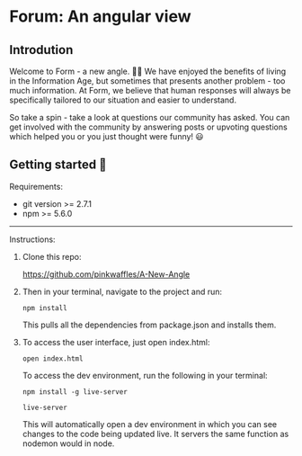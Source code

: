 # Forum: An angular view

## Introdution
Welcome to Form - a new angle. :tada::tada: We have enjoyed the benefits of living in the Information Age, but sometimes that presents another problem - too much information. At Form, we believe that human responses will always be specifically tailored to our situation and easier to understand.

So take a spin - take a look at questions our community has asked. You can get involved with the community by answering posts or upvoting questions which helped you or you just thought were funny! :smiley:

## Getting started :raised_hands:

Requirements:

- git version >= 2.7.1
- npm >= 5.6.0

---

Instructions:

1. Clone this repo:

   https://github.com/pinkwaffles/A-New-Angle

2. Then in your terminal, navigate to the project and run:

    `npm install`

    This pulls all the dependencies from package.json and installs them.

3. To access the user interface, just open index.html:

    `open index.html`

    To access the dev environment, run the following in your terminal:

    `npm install -g live-server`

    `live-server`

    This will automatically open a dev environment in which you can see changes to the code being updated live. It servers the same function as nodemon would in node.
